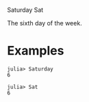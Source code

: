 Saturday Sat

The sixth day of the week.

# Examples

```jldoctest
julia> Saturday
6

julia> Sat
6
```
